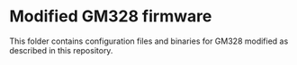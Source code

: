 # Modified GM328 firmware

This folder contains configuration files and binaries for GM328 modified as described in this repository.
